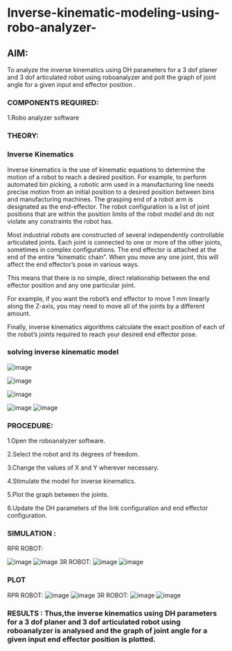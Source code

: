 # Inverse-kinematic-modeling-using-robo-analyzer-

 
## AIM: 
To analyze the inverse kinematics using DH parameters for a 3 dof planer and 3 dof articulated robot using roboanalyzer and polt the graph of joint angle for a given  input end effector position .


### COMPONENTS REQUIRED:
1.Robo analyzer software  


### THEORY: 
  
### Inverse Kinematics
 

Inverse kinematics is the use of kinematic equations to determine the motion of a robot to reach a desired position. For example, to perform automated bin picking, a robotic arm used in a manufacturing line needs precise motion from an initial position to a desired position between bins and manufacturing machines. The grasping end of a robot arm is designated as the end-effector. The robot configuration is a list of joint positions that are within the position limits of the robot model and do not violate any constraints the robot has.

 Most industrial robots are constructed of several independently controllable articulated joints. Each joint is connected to one or more of the other joints, sometimes in complex configurations. The end effector is attached at the end of the entire “kinematic chain”. When you move any one joint, this will affect the end effector’s pose in various ways.

This means that there is no simple, direct relationship between the end effector position and any one particular joint.

For example, if you want the robot’s end effector to move 1 mm linearly along the Z-axis, you may need to move all of the joints by a different amount.

Finally, inverse kinematics algorithms calculate the exact position of each of the robot’s joints required to reach your desired end effector pose.

### solving inverse kinematic model 
![image](https://user-images.githubusercontent.com/36288975/170622829-3fe97ef7-8ef1-44af-afae-b0954871aa0c.png)


![image](https://user-images.githubusercontent.com/36288975/170622902-f48fd9c7-f2ec-4fd5-904b-ea51be8298c3.png)

![image](https://user-images.githubusercontent.com/36288975/170622934-a3fd7f77-7eb2-4408-b66d-d6e3adbd1f99.png)

![image](https://user-images.githubusercontent.com/36288975/170622982-9c4d8b23-1563-4e17-9616-87bcc4f4501d.png)
![image](https://user-images.githubusercontent.com/36288975/170623020-f27efc12-bb58-4f62-840d-af544ac6689e.png)

### PROCEDURE:
1.Open the roboanalyzer software.

2.Select the robot and its degrees of freedom.

3.Change the values of X and Y wherever necessary.

4.Stimulate the model for inverse kinematics.

5.Plot the graph between the joints.

6.Update the DH parameters of the link configuration and end effector configuration.






### SIMULATION :
RPR ROBOT:

![image](https://github.com/Naveenaa28/Inverse-kinematic-modeling-using-robo-analyzer-/assets/131433133/c4b5cebb-c20a-475a-a664-d0c81fbea2fe)
![image](https://github.com/Naveenaa28/Inverse-kinematic-modeling-using-robo-analyzer-/assets/131433133/d2d9401f-6416-4fe6-bb1c-611f61e558c3)
3R ROBOT:
![image](https://github.com/Naveenaa28/Inverse-kinematic-modeling-using-robo-analyzer-/assets/131433133/3252bd2d-73be-4e15-ae94-0c79e159ec22)
![image](https://github.com/Naveenaa28/Inverse-kinematic-modeling-using-robo-analyzer-/assets/131433133/5f4fe75f-5ffc-4b44-a318-f8717db431a2)





 
 
 
 
 
 ### PLOT 
RPR ROBOT:
![image](https://github.com/Naveenaa28/Inverse-kinematic-modeling-using-robo-analyzer-/assets/131433133/94fee6bd-99c0-47ab-9165-e8d3f35d99af)
![image](https://github.com/Naveenaa28/Inverse-kinematic-modeling-using-robo-analyzer-/assets/131433133/a77fbaed-0c6a-4305-b914-9cddabb106ef)
3R ROBOT:
![image](https://github.com/Naveenaa28/Inverse-kinematic-modeling-using-robo-analyzer-/assets/131433133/07a57feb-1c55-4821-b0ae-526859f3c933)
![image](https://github.com/Naveenaa28/Inverse-kinematic-modeling-using-robo-analyzer-/assets/131433133/8550ff21-13a5-44c8-81fe-87a4799269ca)

 
 
 
 
 
 
 
 
 
 
 

 
 














### RESULTS :  Thus,the inverse kinematics using DH parameters for a 3 dof planer and 3 dof articulated robot using roboanalyzer is analysed and the graph of joint angle for a given input end effector position is plotted.
